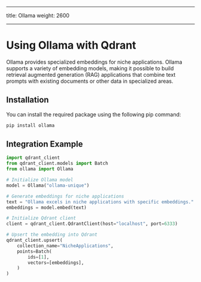 
---
title: Ollama
weight: 2600

---

# Using Ollama with Qdrant 

Ollama provides specialized embeddings for niche applications. Ollama supports a variety of embedding models, making it possible to build retrieval augmented generation (RAG) applications that combine text prompts with existing documents or other data in specialized areas.



## Installation

You can install the required package using the following pip command:

```bash
pip install ollama
```
## Integration Example


```python
import qdrant_client
from qdrant_client.models import Batch
from ollama import Ollama

# Initialize Ollama model
model = Ollama("ollama-unique")

# Generate embeddings for niche applications
text = "Ollama excels in niche applications with specific embeddings."
embeddings = model.embed(text)

# Initialize Qdrant client
client = qdrant_client.QdrantClient(host="localhost", port=6333)

# Upsert the embedding into Qdrant
qdrant_client.upsert(
    collection_name="NicheApplications",
    points=Batch(
        ids=[1],
        vectors=[embeddings],
    )
)

```

